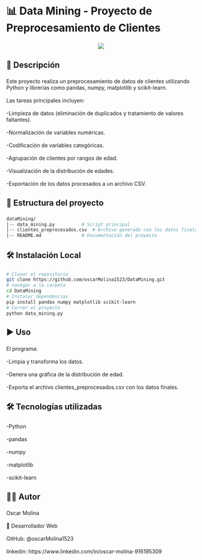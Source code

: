 <h1 align="left">📊 Data Mining - Proyecto de Preprocesamiento de Clientes</h1>

###

<div align="center">
  <img height="auto" src="https://i.ibb.co/G6s69Jp/vscode.png"  />
</div>

###

<h2 align="left">🚀 Descripción</h2>

###

<p align="left">Este proyecto realiza un preprocesamiento de datos de clientes utilizando Python y librerías como pandas, numpy, matplotlib y scikit-learn.<br><br>Las tareas principales incluyen:<br><br>-Limpieza de datos (eliminación de duplicados y tratamiento de valores faltantes).<br><br>-Normalización de variables numéricas.<br><br>-Codificación de variables categóricas.<br><br>-Agrupación de clientes por rangos de edad.<br><br>-Visualización de la distribución de edades.<br><br>-Exportación de los datos procesados a un archivo CSV.</p>

###

<h2 align="left">📂 Estructura del proyecto</h2>

###
```bash
dataMining/
│-- data_mining.py          # Script principal
│-- clientes_preprocesados.csv  # Archivo generado con los datos finales
│-- README.md               # Documentación del proyecto
```
###

<h2 align="left">🛠️ Instalación Local</h2>

###
```bash
# Clonar el repositorio
git clone https://github.com/oscarMolina1523/DataMining.git
# navegar a la carpeta
cd DataMining
# Instalar dependencias
pip install pandas numpy matplotlib scikit-learn
# Correr el proyecto
python data_mining.py
```
###

<h2 align="left">▶️ Uso</h2>

###

<p align="left">El programa:<br><br>-Limpia y transforma los datos.<br><br>-Genera una gráfica de la distribución de edad.<br><br>-Exporta el archivo clientes_preprocesados.csv con los datos finales.</p>

###

<h2 align="left">🛠 Tecnologías utilizadas</h2>

###

<p align="left">-Python<br><br>-pandas<br><br>-numpy<br><br>-matplotlib<br><br>-scikit-learn</p>

###

<h2 align="left">🧑‍💻 Autor</h2>

###

<p align="left">Oscar Molina<br><br>💼 Desarrollador Web<br><br>GitHub: @oscarMolina1523<br><br>linkedin: https://www.linkedin.com/in/oscar-molina-916195309</p>

###
